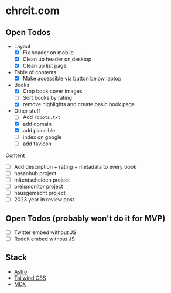 # chrcit.com

## Open Todos

- Layout
  - [x] Fix header on mobile
  - [x] Clean up header on desktop
  - [x] Clean up list page
- Table of contents
  - [x] Make accessible via button below laptop
- Books
  - [x] Crop book cover images
  - [ ] Sort books by rating
  - [x] remove highlights and create basic book page
- Other stuff
  - [ ] Add `robots.txt`
  - [x] add domain
  - [x] add plausible
  - [ ] index on google
  - [ ] add favicon

Content

- [ ] Add description + rating + metadata to every book
- [ ] hasanhub project
- [ ] mitentscheiden project
- [ ] preismonitor project
- [ ] hausgemacht project
- [ ] 2023 year in review post

## Open Todos (probably won't do it for MVP)

- [ ] Twitter embed without JS
- [ ] Reddit embed without JS

## Stack

- [Astro](https://astro.build/)
- [Tailwind CSS](https://tailwindcss.com/)
- [MDX](https://mdxjs.com/)
